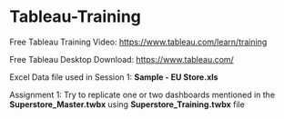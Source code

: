 # Tableau-Training

Free Tableau Training Video: https://www.tableau.com/learn/training

Free Tableau Desktop Download: https://www.tableau.com/ 

Excel Data file used in Session 1: **Sample - EU Store.xls**

Assignment 1:  Try to replicate one or two dashboards mentioned in the **Superstore_Master.twbx** using **Superstore_Training.twbx** file

